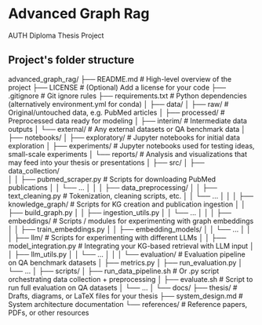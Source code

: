 # Advanced Graph Rag 
AUTH Diploma Thesis Project

## Project's folder structure
advanced_graph_rag/
├── README.md                  # High-level overview of the project
├── LICENSE                    # (Optional) Add a license for your code
├── .gitignore                 # Git ignore rules
├── requirements.txt           # Python dependencies (alternatively environment.yml for conda)
│
├── data/
│   ├── raw/                   # Original/untouched data, e.g. PubMed articles
│   ├── processed/             # Preprocessed data ready for modeling
│   ├── interim/               # Intermediate data outputs
│   └── external/              # Any external datasets or QA benchmark data
│
├── notebooks/
│   ├── exploratory/           # Jupyter notebooks for initial data exploration
│   ├── experiments/           # Jupyter notebooks used for testing ideas, small-scale experiments
│   └── reports/               # Analysis and visualizations that may feed into your thesis or presentations
│
├── src/
│   ├── data_collection/       
│   │   ├── pubmed_scraper.py      # Scripts for downloading PubMed publications
│   │   └── ...
│   │
│   ├── data_preprocessing/
│   │   ├── text_cleaning.py       # Tokenization, cleaning scripts, etc.
│   │   └── ...
│   │
│   ├── knowledge_graph/           # Scripts for KG creation and publication ingestion
│   │   ├── build_graph.py
│   │   ├── ingestion_utils.py
│   │   └── ...
│   │
│   ├── embeddings/                # Scripts / modules for experimenting with graph embeddings
│   │   ├── train_embeddings.py
│   │   ├── embedding_models/
│   │   └── ...
│   │
│   ├── llm/                       # Scripts for experimenting with different LLMs
│   │   ├── model_integration.py   # Integrating your KG-based retrieval with LLM input
│   │   ├── llm_utils.py
│   │   └── ...
│   │
│   └── evaluation/                # Evaluation pipeline on QA benchmark datasets
│       ├── metrics.py
│       ├── run_evaluation.py
│       └── ...
│
├── scripts/
│   ├── run_data_pipeline.sh       # Or .py script orchestrating data collection + preprocessing
│   ├── evaluate.sh                # Script to run full evaluation on QA datasets
│   └── ...
│
└── docs/
    ├── thesis/                    # Drafts, diagrams, or LaTeX files for your thesis
    ├── system_design.md           # System architecture documentation
    └── references/                # Reference papers, PDFs, or other resources
